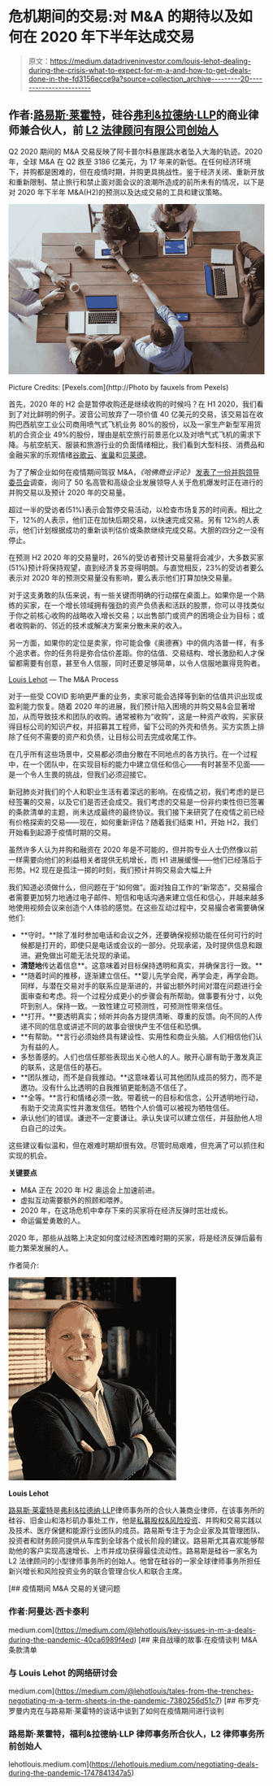 # 危机期间的交易:对 M&A 的期待以及如何在 2020 年下半年达成交易

> 原文：<https://medium.datadriveninvestor.com/louis-lehot-dealing-during-the-crisis-what-to-expect-for-m-a-and-how-to-get-deals-done-in-the-fd3156ecce9a?source=collection_archive---------20----------------------->

## 作者:[路易斯·莱霍特](https://louislehot.com/)，硅谷[弗利&拉德纳·LLP](https://www.foley.com/en)的商业律师兼合伙人，前 [L2 法律顾问有限公司创始人](https://l2counsel.com/)

Q2 2020 期间的 M&A 交易反映了阿卡普尔科悬崖跳水者坠入大海的轨迹。2020 年，全球 M&A 在 Q2 跌至 3186 亿美元，为 17 年来的新低。在任何经济环境下，并购都是困难的，但在疫情时期，并购更具挑战性。鉴于经济关闭、重新开放和重新限制、禁止旅行和禁止面对面会议的浪潮所造成的前所未有的情况，以下是对 2020 年下半年 M&A(H2)的预测以及达成交易的工具和建议策略。

![](img/0bf4f8bdbda40685b0a16530a8df5874.png)

Picture Credits: [Pexels.com](http://Photo by fauxels from Pexels)

首先，2020 年的 H2 会是暂停收购还是继续收购的时候吗？在 H1 2020，我们看到了对比鲜明的例子。波音公司放弃了一项价值 40 亿美元的交易，该交易旨在收购巴西航空工业公司商用喷气式飞机业务 80%的股份，以及一家生产新型军用货机的合资企业 49%的股份，理由是航空旅行前景恶化以及对喷气式飞机的需求下降。与航空航天、服装和旅游行业的负面情绪相比，我们看到大型科技、消费品和金融买家的乐观情绪[谷歌云](https://www.crn.com/news/cloud/google-in-talks-to-acquire-container-startup-d2iq-report)、[雀巢](https://www.foodbusinessnews.net/articles/15911-nestle-stays-in-acquisition-mode)和[贝莱德](https://www.ft.com/content/2942eb29-d273-4602-804c-97a3f70de875)。

为了了解企业如何在疫情期间驾驭 M&A，*《哈佛商业评论》* [发表了一份并购领导委员会](https://hbr.org/2020/06/what-ma-looks-like-during-the-pandemic)调查，询问了 50 名高管和高级企业发展领导人关于危机爆发时正在进行的并购交易以及预计 2020 年的交易量。

超过一半的受访者(51%)表示会暂停交易活动，以检查市场复苏的时间表。相比之下，12%的人表示，他们正在加快后期交易，以快速完成交易。另有 12%的人表示，他们计划根据成功的重新谈判估价或条款继续完成交易。大胆的四分之一没有停止。

在预测 H2 2020 年的交易量时，26%的受访者预计交易量将会减少，大多数买家(51%)预计将保持观望，直到经济复苏变得明朗。与直觉相反，23%的受访者要么表示对 2020 年的预测交易量没有影响，要么表示他们打算加快交易量。

对于这支勇敢的队伍来说，有一些关键而明确的行动摆在桌面上。如果你是一个熟练的买家，在一个增长领域拥有强劲的资产负债表和活跃的股票，你可以寻找类似于你之前核心收购的战略收入增长交易；以出售部门或资产的困境企业为目标；或者收购新的、邻近的技术或解决方案来分散未来的收入。

另一方面，如果你的定位是卖家，你可能会像《奥德赛》中的佩内洛普一样，有多个追求者。你的任务将是弥合估价差距。你的估值、交易结构、增长激励和人才保留都需要有创意，甚至令人信服，同时还要足够简单，以令人信服地赢得竞购者。

[Louis Lehot](https://muckrack.com/louis-lehot/articles) — The M&A Process

对于一些受 COVID 影响更严重的业务，卖家可能会选择等到新的估值共识出现或盈利能力恢复。随着 2020 年的进展，我们预计陷入困境的并购交易&会显著增加，从而导致技术和团队的收购。通常被称为“收购”，这是一种资产收购，买家获得目标公司的知识产权，并招募其工程师，留下公司的外壳和债务。买方实质上排除了任何不需要的资产和负债，让目标公司去完成收尾工作。

在几乎所有这些场景中，交易都必须由分散在不同地点的各方执行。在一个过程中，在一个团队中，在实现目标的能力中建立信任和信心——有时甚至不见面——是一个令人生畏的挑战，但我们必须迎接它。

新冠肺炎对我们的个人和职业生活有着深远的影响。在疫情之初，我们考虑的是已经签署的交易，以及它们是否还会成交。我们考虑的交易是一份非约束性但已签署的条款清单的主题，尚未达成最终的最终协议。我们接下来研究了在疫情之前已经有价格探索的交易——现在，如何重新评估？随着我们结束 H1，开始 H2，我们开始看到起源于疫情时期的交易。

虽然许多人认为并购和融资在 2020 年是不可能的，但并购专业人士仍然像以前一样需要向他们的利益相关者提供无机增长，而 H1 进展缓慢——他们已经落后于形势。H2 现在是孤注一掷的时刻，我们预计并购交易会大幅上升

我们知道必须做什么，但问题在于“如何做”。面对独自工作的“新常态”，交易撮合者需要更加努力地通过电子邮件、短信和电话沟通来建立信任和信心，并越来越多地使用视频会议来创造个人体验的感觉。在这些互动过程中，交易撮合者需要确保他们:

*   **守时。**除了准时参加电话和会议之外，还要确保视频功能在任何可行的时候都是打开的，即使只是电话或会议的一部分。兑现承诺，及时提供信息和跟进。避免做出可能无法兑现的承诺。
*   **清楚地**传达着信息**。这意味着对目标保持透明和真实，并确保言行一致。**
*   **随着时间的推移，逐渐建立信任。**婴儿先学会爬，再学会走，再学会跑。同样，与潜在交易对手的联系应是渐进的，并留出额外时间对潜在问题进行全面审查和考虑。将一个过程分成更小的步骤会有所帮助。做事要有分寸，以免吓到别人。保持一致。一致性建立可预测性，可预测性带来信任。
*   **打开。**要透明真实；倾听并向各方提供清晰、尊重的反馈。向不同的人传递不同的信息或讲述不同的故事会很快产生不信任和恐惧。
*   **有帮助。**言行必须始终具有建设性、实用性和商业头脑。人们相信他们认为有益的人。
*   多愁善感的。人们也信任那些表现出关心他人的人。敞开心扉有助于激发真正的联系，这是信任的基石。
*   **团队推动，而不是自我推动。**这意味着认可其他团队成员的努力，而不是邀功。没有什么比透明的自我推销更能制造不信任了。
*   **全等。**言行和情绪必须一致。带着统一的目标和信念，公开透明地行动，有助于交流真实性并激发信任。牺牲个人价值可以被视为牺牲信任。
*   承认他们的错误。谦逊不一定要谦让。承认失误可以建立信任，并鼓励他人坦白自己的过失。

这些建议看似温和，但在艰难时期却很有效。尽管时局艰难，但充满了可以抓住和实现的机会。

**关键要点**

*   M&A 正在 2020 年 H2 奥运会上加速前进。
*   虚拟互动需要额外的照顾和喂养。
*   2020 年，在这场危机中幸存下来的买家将在经济反弹时茁壮成长。
*   命运偏爱勇敢的人。

2020 年，那些从战略上决定如何度过经济困难时期的买家，将是经济反弹后最有能力繁荣发展的人。

作者简介:

[![](img/f42bcdeed3198765efe92371e5f46a36.png)](https://patch.com/california/paloalto/classifieds/other/136632/louis-lehot-l2-counsel-p-c-law-firm-helping-businesses)

**Louis Lehot**

[路易斯·莱霍特](https://louislehot.com/)是[弗利&拉德纳·LLP](https://www.foley.com/en)律师事务所的合伙人兼商业律师，在该事务所的硅谷、旧金山和洛杉矶办事处工作，他是[私募股权&风险投资](https://www.foley.com/en/people/l/lehot-louis)、并购和交易实践以及技术、医疗保健和能源行业团队的成员。路易斯专注于为企业家及其管理团队、投资者和财务顾问提供从车库到全球各个成长阶段的建议。路易斯尤其喜欢能够帮助他的客户实现高速增长、上市并成功获得最佳流动性。路易斯是硅谷一家名为 L2 法律顾问的小型律师事务所的创始人。他曾在硅谷的一家全球律师事务所担任新兴增长和风险投资业务的联合管理合伙人和联合主席。

[](https://medium.com/@lehotlouis/key-issues-in-m-a-deals-during-the-pandemic-40ca6989f4ed) [## 疫情期间 M&A 交易的关键问题

### 作者:阿曼达·西卡泰利

medium.com](https://medium.com/@lehotlouis/key-issues-in-m-a-deals-during-the-pandemic-40ca6989f4ed) [](https://medium.com/@lehotlouis/tales-from-the-trenches-negotiating-m-a-term-sheets-in-the-pandemic-7380256d51c7) [## 来自战壕的故事:在疫情谈判 M&A 条款清单

### 与 Louis Lehot 的网络研讨会

medium.com](https://medium.com/@lehotlouis/tales-from-the-trenches-negotiating-m-a-term-sheets-in-the-pandemic-7380256d51c7)  [## 布罗克·罗曼内克在与路易斯·莱霍特的谈话中谈到了如何在疫情期间进行谈判

### 路易斯·莱霍特，福利&拉德纳·LLP 律师事务所合伙人，L2 律师事务所前创始人

lehotlouis.medium.com](https://lehotlouis.medium.com/negotiating-deals-during-the-pandemic-1747841347a5)
